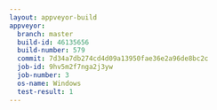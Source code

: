 ```yaml
---
layout: appveyor-build
appveyor:
  branch: master
  build-id: 46135656
  build-number: 579
  commit: 7d34a7db274cd4d09a13950fae36e2a96de8bc2c
  job-id: 9hv5m2f7nga2j3yw
  job-number: 3
  os-name: Windows
  test-result: 1
---
```

